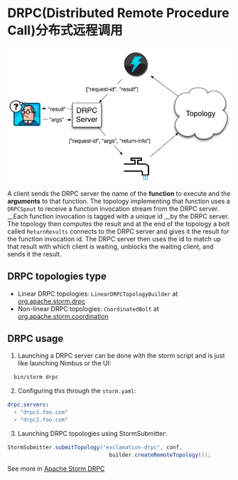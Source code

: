# DRPC(Distributed Remote Procedure Call)分布式远程调用

![DRPC Workflow](./figures/drpc-workflow.png)

A client sends the DRPC server the name of the **function** to execute and the **arguments** to that function. The topology implementing that function uses a `DRPCSpout` to receive a function invocation stream from the DRPC server. __Each function invocation is tagged with a unique id  __by the DRPC server. The topology then computes the result and at the end of the topology a bolt called `ReturnResults` connects to the DRPC server and gives it the result for the function invocation id. The DRPC server then uses the id to match up that result with which client is waiting, unblocks the waiting client, and sends it the result.

## DRPC topologies type
- Linear DRPC topologies:
`LinearDRPCTopologyBuilder` at [org.apache.storm.drpc](https://github.com/apache/storm/tree/v1.1.0/storm-core/src/jvm/org/apache/storm/drpc)
- Non-linear DRPC topologies:
`CoordinatedBolt` at [org.apache.storm.coordination](https://github.com/apache/storm/tree/v1.1.0/storm-core/src/jvm/org/apache/storm/coordination)

## DRPC usage
1. Launching a DRPC server can be done with the storm script and is just like launching Nimbus or the UI:
``` bash
  bin/storm drpc
```
2. Configuring this through the `storm.yaml`:
```yaml
drpc.servers:
  - "drpc1.foo.com"
  - "drpc2.foo.com"
```
3. Launching DRPC topologies using StormSubmitter:
```java
StormSubmitter.submitTopology("exclamation-drpc", conf,
                                builder.createRemoteTopology());
```
See more in [Apache Storm DRPC](http://storm.apache.org/releases/1.1.0/Distributed-RPC.html)
